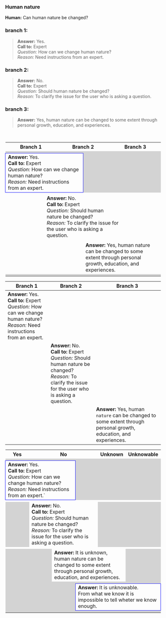 ### Human nature
**Human:** Can human nature be changed?
### branch 1:
>**Answer:** Yes.</br>
**Call to:** Expert</br>
_Question:_ How can we change human nature?</br>
_Reason:_ Need instructions from an expert.
### branch 2:
>**Answer:** No.<br>
**Call to:** Expert<br>
_Question:_ Should human nature be changed?<br>
_Reason:_ To clarify the issue for the user who is asking a question.<br>
### branch 3:
>**Answer:** Yes, human nature can be changed to some extent through personal growth, education, and experiences.
</br>
<table width="100%">
	<tr>
		<th style="text-align: right; width:25%">Branch 1</th>
		<th colspan="2" style="text-align: center; width: 50%">Branch 2</th>
		<th style="text-align: left; width:25%">Branch 3</th>
 	</tr>
	<tr>
		<td colspan="4" style="background-color: lightgrey; width: 100%"> </td>
	</tr>
 	<tr>
  		<td colspan="2" style="border: 1px solid blue; width: 50%;"><b>Answer:</b> Yes.</br>
<b>Call to:</b> Expert</br>
<i>Question:</i> How can we change human nature?</br>
<i>Reason:</i> Need instructions from an expert.</td>
   		<td style="background-color: lightgrey; width: 25%"> </td>
		<td style="background-color: lightgrey; width: 25%"> </td>
 	</tr>
	<tr>
		<td colspan="4" style="width: 100%"> </td>
	</tr>
	<tr>
  		<td colspan="1" width="25%"></td>
   		<td  colspan="2" style="width: 50%;"><b>Answer:</b> No.<br>
<b>Call to:</b> Expert<br>
<i>Question:</i> Should human nature be changed?<br>
<i>Reason:</i> To clarify the issue for the user who is asking a question.</td>
		<td width="25%"></td>
 	</tr>
	<tr>
		<td colspan="4" style="width: 100%"> </td>
	</tr>
	<tr>
  		<td width="25%"></td>
   		<td width="25%"></td>
		<td colspan="2" style="width: 50%;"><b>Answer:</b> Yes, human nature can be changed to some extent through personal growth, education, and experiences.</td>
 	</tr>
	<tr>
		<td colspan="4" style="background-color: lightgrey; width: 100%"> </td>
	</tr>
</table>

| Branch 1 | Branch 2 | Branch 3|
| --- | --- | --- |
| **Answer:** Yes.</br>**Call to:** Expert</br>_Question:_ How can we change human nature?</br>_Reason:_ Need instructions from an expert. |||
||**Answer:** No.<br>**Call to:** Expert<br>_Question:_ Should human nature be changed?<br>_Reason:_ To clarify the issue for the user who is asking a question.||
|||**Answer:** Yes, human `nature` can be changed to some extent through personal growth, education, and experiences.|

<table width="100%">
	<tr>
		<th colspan="1" style="width: 16.67%">Yes</th>
		<th colspan="1" style="width: 16.67%"></th>
		<th colspan="1" style="width: 16.67%">No</th>
		<th colspan="1" style="width: 16.67%"></th>
		<th colspan="1" style="width: 16.67%">Unknown</th>
		<th colspan="2" style="width: 16.67%">Unknowable</th>
 	</tr>
	<tr>
		<td colspan="6" style="background-color: lightgrey; width: 100%"> </td>
	</tr>
 	<tr>
  		<td colspan="3" style="border: 1px solid blue; width: 50%;"><b>Answer:</b> Yes.</br>
<b>Call to:</b> Expert</br>
<i>Question:</i> How can we change human nature?</br>
<i>Reason:</i> Need instructions from an expert.`</td>
   		<td colspan="1" style="background-color: lightgrey; width: 16.67%%"> </td>
		<td colspan="1" style="background-color: lightgrey; width: 16.67%%"> </td>
		<td colspan="1" style="background-color: lightgrey; width: 16.67%%"> </td>
 	</tr>
	<tr>
		<td colspan="6" style="width: 100%"> </td>
	</tr>
	<tr>
  		<td colspan="1" style="background-color: lightgrey; width: 16.67%%"> </td>
   		<td  colspan="3" style="width: 50%;"><b>Answer:</b> No.<br>
<b>Call to:</b> Expert<br>
<i>Question:</i> Should human nature be changed?<br>
<i>Reason:</i> To clarify the issue for the user who is asking a question.</td>
		<td colspan="1" style="background-color: lightgrey; width: 16.67%%"> </td>
		<td colspan="1" style="background-color: lightgrey; width: 16.67%%"> </td>
 	</tr>
	<tr>
		<td colspan="6" style="width: 100%"> </td>
	</tr>
	<tr>
  		<td colspan="1" style="background-color: lightgrey; width: 16.67%%"> </td>
		<td colspan="1" style="background-color: lightgrey; width: 16.67%%"> </td>
		<td colspan="3" style="width: 50%;"><b>Answer:</b> It is unknown,</br> human nature can be changed to some extent through personal growth, education, and experiences.</td>
		<td colspan="1" style="background-color: lightgrey; width: 16.67%%"> </td>
 	</tr>
	<tr>
		<td colspan="6" style="background-color: lightgrey; width: 100%"> </td>
	</tr>
	<tr>
   		<td colspan="1" style="background-color: lightgrey; width: 16.67%%"> </td>
		<td colspan="1" style="background-color: lightgrey; width: 16.67%%"> </td>
		<td colspan="1" style="background-color: lightgrey; width: 16.67%%"> </td>
		<td colspan="3" style="border: 1px solid blue; width: 50%;"><b>Answer:</b> It is unknowable.</br> From what we know it is impossible to tell wheter we know enough.</td>
	</tr>
	<tr>
		<td colspan="6" style="background-color: lightgrey; width: 100%"> </td>
	</tr>
</table>



